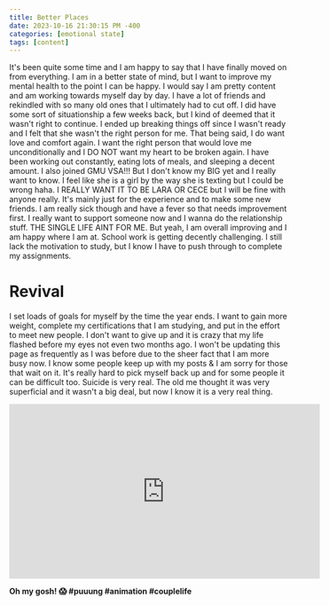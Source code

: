 ```yaml
---
title: Better Places
date: 2023-10-16 21:30:15 PM -400
categories: [emotional state]
tags: [content]
---
```


It's been quite some time and I am happy to say that I have finally moved on from everything. I am in a better state of mind, but I want to improve my mental health to the point I can be happy. I would say I am pretty content and am working towards myself day by day. I have a lot of friends and rekindled with so many old ones that I ultimately had to cut off. I did have some sort of situationship a few weeks back, but I kind of deemed that it wasn't right to continue. I ended up breaking things off since I wasn't ready and I felt that she wasn't the right person for me. That being said, I do want love and comfort again. I want the right person that would love me unconditionally and I DO NOT want my heart to be broken again. I have been working out constantly, eating lots of meals, and sleeping a decent amount. I also joined GMU VSA!!! But I don't know my BIG yet and I really want to know. I feel like she is a girl by the way she is texting but I could be wrong haha. I REALLY WANT IT TO BE LARA OR CECE but I will be fine with anyone really. It's mainly just for the experience and to make some new friends. I am really sick though and have a fever so that needs improvement first. I really want to support someone now and I wanna do the relationship stuff. THE SINGLE LIFE AINT FOR ME. But yeah, I am overall improving and I am happy where I am at. School work is getting decently challenging. I still lack the motivation to study, but I know I have to push through to complete my assignments.

# Revival
I set loads of goals for myself by the time the year ends. I want to gain more weight, complete my certifications that I am studying, and put in the effort to meet new people. I don't want to give up and it is crazy that my life flashed before my eyes not even two months ago. I won't be updating this page as frequently as I was before due to the sheer fact that I am more busy now. I know some people keep up with my posts & I am sorry for those that wait on it. It's really hard to pick myself back up and for some people it can be difficult too. Suicide is very real. The old me thought it was very superficial and it wasn't a big deal, but now I know it is a very real thing.

<iframe width="560" height="315" src="https://www.youtube.com/embed/ryWwxjNVA3U?autoplay=1&loop=1&playlist=ryWwxjNVA3U" frameborder="0" allowfullscreen></iframe>

**Oh my gosh! 😱 #puuung #animation #couplelife**


